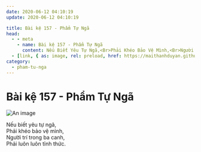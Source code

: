 ```yaml
---
date: 2020-06-12 04:10:19
update: 2020-06-12 04:10:19

title: Bài kệ 157 - Phẩm Tự Ngã
head:
  - - meta
    - name: Bài kệ 157 - Phẩm Tự Ngã
      content: Nếu Biết Yêu Tự Ngã,<Br>Phải Khéo Bảo Vệ Mình,<Br>Người Trí Trong Ba Canh,<Br>Phải Luôn Luôn Tỉnh Thức.<Br>
  - [link, { as: image, rel: preload, href: https://maithanhduyan.github.io/kinh-phap-cu/img/pham-tu-nga/pham-tu-nga-157.jpg }]
category:
  - pham-tu-nga
---
```


# Bài kệ 157 - Phẩm Tự Ngã

![An image](/img/pham-tu-nga/pham-tu-nga-157.jpg)

Nếu biết yêu tự ngã,<br>Phải khéo bảo vệ mình,<br>Người trí trong ba canh,<br>Phải luôn luôn tỉnh thức.<br>
